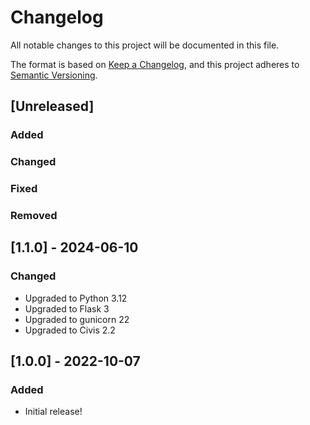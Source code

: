 # Changelog

All notable changes to this project will be documented in this file.

The format is based on [Keep a Changelog](https://keepachangelog.com/en/1.0.0/),
and this project adheres to [Semantic Versioning](https://semver.org/spec/v2.0.0.html).

## [Unreleased]

### Added

### Changed

### Fixed

### Removed

## [1.1.0] - 2024-06-10

### Changed

- Upgraded to Python 3.12
- Upgraded to Flask 3
- Upgraded to gunicorn 22
- Upgraded to Civis 2.2

## [1.0.0] - 2022-10-07

### Added

- Initial release!

